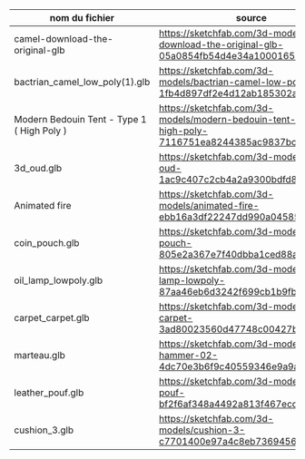 | nom du fichier | source | Licence |
| --- | --- | --- |
| camel-download-the-original-glb | https://sketchfab.com/3d-models/camel-download-the-original-glb-05a0854fb54d4e34a100016545cc69e5 | CC BY Kenchoo |
| bactrian_camel_low_poly(1).glb | https://sketchfab.com/3d-models/bactrian-camel-low-poly-1fb4d897df2e4d12ab185302a36b3d5f | CC by nc sa  Nyilonelycompany |
| Modern Bedouin Tent - Type 1 ( High Poly ) | https://sketchfab.com/3d-models/modern-bedouin-tent-type-1-high-poly-7116751ea8244385ac9837bc919db50b | cc by Jamil_Khalili |
| 3d_oud.glb | https://sketchfab.com/3d-models/3d-oud-1ac9c407c2cb4a2a9300bdfd8ef19f52 | CC by sara El-sisi |
| Animated fire | https://sketchfab.com/3d-models/animated-fire-ebb16a3df22247dd990a04585de64741 | CC by Yannick Deharo |
| coin_pouch.glb | https://sketchfab.com/3d-models/coin-pouch-805e2a367e7f40dbba1ced88a48f297a | CC by Andy B |
| oil_lamp_lowpoly.glb | https://sketchfab.com/3d-models/oil-lamp-lowpoly-87aa46eb6d3242f699cb1b9fb3cfa4eb | CC by Vyacheslav_SD |
| carpet_carpet.glb | https://sketchfab.com/3d-models/carpet-carpet-3ad80023560d47748c00427be2bb3008 | CC by Mehdi Shahsavan |
| marteau.glb | https://sketchfab.com/3d-models/kcisa-hammer-02-4dc70e3b6f9c40559346e9a9ad038a5c | CC by Korea Culture Information Service Agency |
| leather_pouf.glb | https://sketchfab.com/3d-models/leather-pouf-bf2f6af348a4492a813f467ecd01b445 | CC by Valk |
| cushion_3.glb | https://sketchfab.com/3d-models/cushion-3-c7701400e97a4c8eb736945613a4cc54 | cc by Daniel.Orlando.Tapia | 
